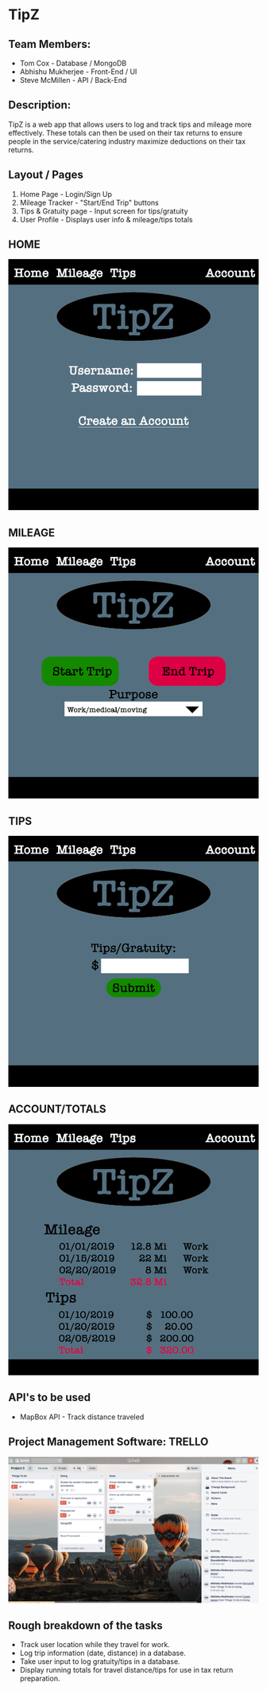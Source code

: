 # TipZ

## Team Members: ##
- Tom Cox - Database / MongoDB
- Abhishu Mukherjee - Front-End / UI
- Steve McMillen - API / Back-End

## Description:  ##
TipZ is a web app that allows users to log and track tips and mileage more effectively. These totals can then be used on their tax returns to ensure people in the service/catering industry maximize deductions on their tax returns.

## Layout / Pages ##
1. Home Page - Login/Sign Up
2. Mileage Tracker - "Start/End Trip" buttons
3. Tips & Gratuity page - Input screen for tips/gratuity
4. User Profile - Displays user info & mileage/tips totals

## HOME
![Home](./Sketches/Home.png)

## MILEAGE
![Mileage](./Sketches/Mileage.png)


## TIPS
![Tips](./Sketches/Tips.png)


## ACCOUNT/TOTALS
![Account](./Sketches/Account.png)

## API's to be used ##
- MapBox API - Track distance traveled

## Project Management Software: TRELLO
![Trello Project Board](./Sketches/Trello.png)



## Rough breakdown of the tasks ##
- Track user location while they travel for work.
- Log trip information (date, distance) in a database.
- Take user input to log gratuity/tips in a database.
- Display running totals for travel distance/tips for use in tax return preparation.
